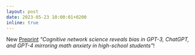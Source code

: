```yaml
---
layout: post
date: 2023-05-23 10:00:01+0200
inline: true
---
```


New [Preprint](https://psyarxiv.com/27u6z/) *"Cognitive network science reveals bias in GPT-3, ChatGPT, and GPT-4 mirroring math anxiety in high-school students"*!